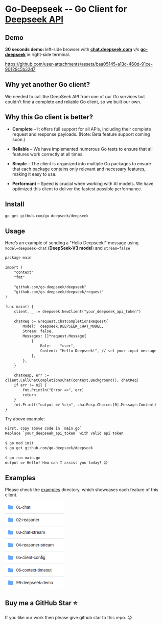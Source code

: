 # Go-Deepseek -- Go Client for [Deepseek API](https://api-docs.deepseek.com/)

## Demo

**30 seconds demo:** left-side browser with **[chat.deepseek.com](https://chat.deepseek.com/)** v/s **[go-deepseek](https://github.com/go-deepseek/deepseek)** in right-side terminal.

https://github.com/user-attachments/assets/baa05145-a13c-460d-91ce-90129c5b32d7

## Why yet another Go client?

We needed to call the DeepSeek API from one of our Go services but couldn't find a complete and reliable Go client, so we built our own.

## Why this Go client is better?

- **Complete** – It offers full support for all APIs, including their complete request and response payloads. (Note: Beta feature support coming soon.)

- **Reliable** – We have implemented numerous Go tests to ensure that all features work correctly at all times.

- **Simple** – The client is organized into multiple Go packages to ensure that each package contains only relevant and necessary features, making it easy to use.

- **Performant** – Speed is crucial when working with AI models. We have optimized this client to deliver the fastest possible performance.

## Install
```
go get github.com/go-deepseek/deepseek
```

## Usage

Here’s an example of sending a "Hello Deepseek!" message using `model=deepseek-chat` (**DeepSeek-V3 model**) and `stream=false`

```
package main

import (
	"context"
	"fmt"

	"github.com/go-deepseek/deepseek"
	"github.com/go-deepseek/deepseek/request"
)

func main() {
	client, _ := deepseek.NewClient("your_deepseek_api_token")

	chatReq := &request.ChatCompletionsRequest{
		Model:  deepseek.DEEPSEEK_CHAT_MODEL,
		Stream: false,
		Messages: []*request.Message{
			{
				Role:    "user",
				Content: "Hello Deepseek!", // set your input message
			},
		},
	}

	chatResp, err := client.CallChatCompletionsChat(context.Background(), chatReq)
	if err != nil {
		fmt.Println("Error =>", err)
		return
	}
	fmt.Printf("output => %s\n", chatResp.Choices[0].Message.Content)
}
```

Try above example:
```
First, copy above code in `main.go`
Replace `your_deepseek_api_token` with valid api token

$ go mod init
$ go get github.com/go-deepseek/deepseek

$ go run main.go
output => Hello! How can I assist you today? 😊
```

## Examples

Please check the [examples](examples/) directory, which showcases each feature of this client.

![examples](docs/examples_directory.png)

## Buy me a GitHub Star ⭐

If you like our work then please give github star to this repo. 😊
